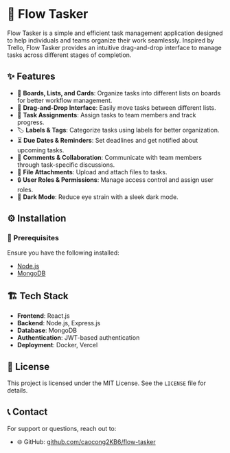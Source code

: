 # 🚀 Flow Tasker

Flow Tasker is a simple and efficient task management application designed to help individuals and teams organize their work seamlessly. Inspired by Trello, Flow Tasker provides an intuitive drag-and-drop interface to manage tasks across different stages of completion.

## ✨ Features

- 📌 **Boards, Lists, and Cards**: Organize tasks into different lists on boards for better workflow management.
- 🎯 **Drag-and-Drop Interface**: Easily move tasks between different lists.
- 👥 **Task Assignments**: Assign tasks to team members and track progress.
- 🏷️ **Labels & Tags**: Categorize tasks using labels for better organization.
- ⏳ **Due Dates & Reminders**: Set deadlines and get notified about upcoming tasks.
- 💬 **Comments & Collaboration**: Communicate with team members through task-specific discussions.
- 📎 **File Attachments**: Upload and attach files to tasks.
- 🔒 **User Roles & Permissions**: Manage access control and assign user roles.
- 🌙 **Dark Mode**: Reduce eye strain with a sleek dark mode.

## ⚙️ Installation

### 📌 Prerequisites
Ensure you have the following installed:
- [Node.js](https://nodejs.org/)
- [MongoDB](https://www.mongodb.com/)

## 🏗 Tech Stack
- **Frontend**: React.js
- **Backend**: Node.js, Express.js
- **Database**: MongoDB
- **Authentication**: JWT-based authentication
- **Deployment**: Docker, Vercel

## 📜 License
This project is licensed under the MIT License. See the `LICENSE` file for details.

## 📞 Contact
For support or questions, reach out to:
- 🌐 GitHub: [github.com/caocong2KB6/flow-tasker](https://github.com/caocong2KB6)

